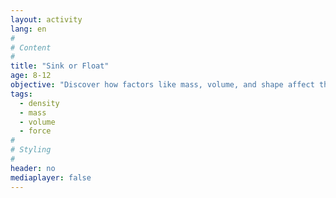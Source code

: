 ```yaml
---
layout: activity
lang: en
#
# Content
#
title: "Sink or Float"
age: 8-12
objective: "Discover how factors like mass, volume, and shape affect the ability of an object to float."
tags:
  - density
  - mass
  - volume
  - force
#
# Styling
#
header: no
mediaplayer: false
---
```

